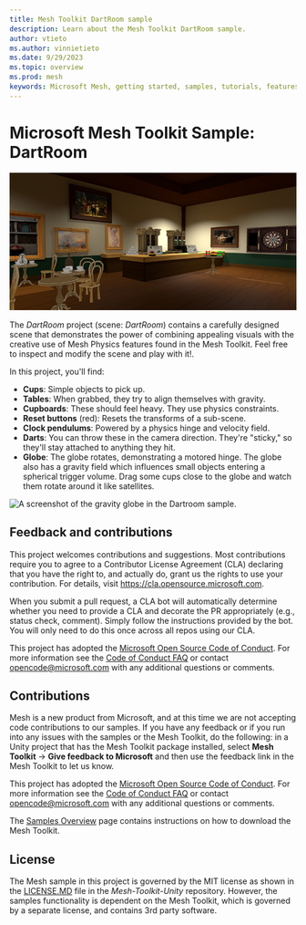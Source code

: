 ```yaml
---
title: Mesh Toolkit DartRoom sample
description: Learn about the Mesh Toolkit DartRoom sample.
author: vtieto
ms.author: vinnietieto
ms.date: 9/29/2023
ms.topic: overview
ms.prod: mesh
keywords: Microsoft Mesh, getting started, samples, tutorials, features, physics, dartroom
---
```


# Microsoft Mesh Toolkit Sample: DartRoom

![Gallery View](../../../media/samples/003-dartroom.png)

The *DartRoom* project (scene: *DartRoom*) contains a carefully designed scene that demonstrates the power of combining appealing visuals with the creative use of Mesh Physics features found in the Mesh Toolkit. Feel free to inspect and modify the scene and play with it!.

In this project, you'll find:

* **Cups**: Simple objects to pick up.
* **Tables**: When grabbed, they try to align themselves with gravity.
* **Cupboards**: These should feel heavy. They use physics constraints.
* **Reset buttons** (red): Resets the transforms of a sub-scene.
* **Clock pendulums**: Powered by a physics hinge and velocity field.
* **Darts**: You can throw these in the camera direction. They're "sticky," so they'll stay attached to anything they hit.
* **Globe**: The globe rotates, demonstrating a motored hinge. The globe also has a gravity field which influences small objects entering a spherical trigger volume. Drag some cups close to the globe and watch them rotate around it like satellites.

![A screenshot of the gravity globe in the Dartroom sample.](../../../media/samples/004-gravity-globe.png)

## Feedback and contributions

This project welcomes contributions and suggestions.  Most contributions require you to agree to a
Contributor License Agreement (CLA) declaring that you have the right to, and actually do, grant us
the rights to use your contribution. For details, visit <https://cla.opensource.microsoft.com>.

When you submit a pull request, a CLA bot will automatically determine whether you need to provide
a CLA and decorate the PR appropriately (e.g., status check, comment). Simply follow the instructions
provided by the bot. You will only need to do this once across all repos using our CLA.

This project has adopted the [Microsoft Open Source Code of Conduct](https://opensource.microsoft.com/codeofconduct/).
For more information see the [Code of Conduct FAQ](https://opensource.microsoft.com/codeofconduct/faq/) or
contact [opencode@microsoft.com](mailto:opencode@microsoft.com) with any additional questions or comments.

## Contributions

Mesh is a new product from Microsoft, and at this time we are not accepting code contributions to our samples.  If you have any feedback or if you run into any issues with the samples or the Mesh Toolkit, do the following: in a Unity project that has the Mesh Toolkit package installed, select **Mesh Toolkit** -> **Give feedback to Microsoft** and then use the feedback link in the Mesh Toolkit to let us know.

This project has adopted the [Microsoft Open Source Code of Conduct](https://opensource.microsoft.com/codeofconduct/).
For more information see the [Code of Conduct FAQ](https://opensource.microsoft.com/codeofconduct/faq/) or
contact [opencode@microsoft.com](mailto:opencode@microsoft.com) with any additional questions or comments.

The [Samples Overview](samples-overview.md) page contains instructions on how to download the Mesh Toolkit.

## License

The Mesh sample in this project is governed by the MIT license as shown in the [LICENSE.MD](https://github.com/microsoft/Mesh-Toolkit-Unity/blob/main/LICENSE) file in the *Mesh-Toolkit-Unity* repository. However, the samples functionality is dependent on the Mesh Toolkit, which is governed by a separate license, and contains 3rd party software. 
